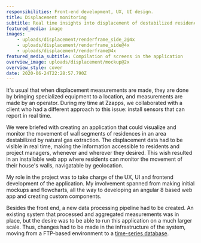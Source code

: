 ```yaml
---
responsibilities: Front-end development, UX, UI design.
title: Displacement monitoring
subtitle: Real time insights into displacement of destabilized residences
featured_media: image
images:
    - uploads/displacement/renderframe_side_2@4x
    - uploads/displacement/renderframe_side@4x
    - uploads/displacement/renderframe@4x
featured_media_subtitle: Compilation of screens in the application
overview_image: uploads/displacement/mockup@2x
overview_style: cover
date: 2020-06-24T22:28:57.790Z
---
```


It's usual that when displacement measurements are made, they are done by bringing specialized equipment to a location, and measurements are made by an operator. During my time at Zzapps, we collaborated with a client who had a different approach to this issue: install sensors that can report in real time.

We were briefed with creating an application that could visualize and monitor the movement of wall segments of residences in an area destabilized by natural gas extraction. The displacement data had to be visible in real time, making the information accessible to residents and project managers, whenever and wherever they desired. This wish resulted in an installable web app where residents can monitor the movement of their house's walls, navigatable by geolocation. 

My role in the project was to take charge of the UX, UI and frontend development of the application. My involvement spanned from making initial mockups and flowcharts, all the way to developing an angular 8 based web app and creating custom components.

Besides the front end, a new data processing pipeline had to be created. An existing system that processed and aggregated measurements was in place, but the desire was to be able to run this application on a much larger scale. Thus, changes had to be made in the infrastructure of the system, moving from a FTP-based environment to a [time-series database](https://www.influxdata.com/).
